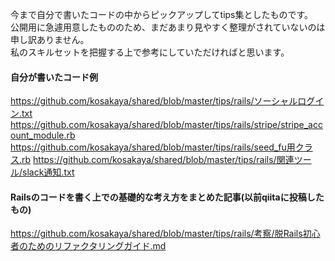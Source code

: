 今まで自分で書いたコードの中からピックアップしてtips集としたものです。  
公開用に急遽用意したもののため、まだあまり見やすく整理がされていないのは申し訳ありません。  
私のスキルセットを把握する上で参考にしていただければと思います。  

#### 自分が書いたコード例

https://github.com/kosakaya/shared/blob/master/tips/rails/ソーシャルログイン.txt
https://github.com/kosakaya/shared/blob/master/tips/rails/stripe/stripe_account_module.rb
https://github.com/kosakaya/shared/blob/master/tips/rails/seed_fu用クラス.rb
https://github.com/kosakaya/shared/blob/master/tips/rails/関連ツール/slack通知.txt

#### Railsのコードを書く上での基礎的な考え方をまとめた記事(以前qiitaに投稿したもの)

https://github.com/kosakaya/shared/blob/master/tips/rails/考察/脱Rails初心者のためのリファクタリングガイド.md
